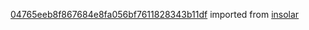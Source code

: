 [04765eeb8f867684e8fa056bf7611828343b11df](https://github.com/insolar/insolar/commit/04765eeb8f867684e8fa056bf7611828343b11df) imported from [insolar](https://github.com/insolar/insolar)
